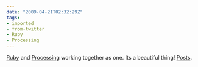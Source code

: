 ```yaml
---
date: "2009-04-21T02:32:29Z"
tags:
- imported
- from-twitter
- Ruby
- Processing
---
```

[Ruby](/tags/Ruby) and [Processing](/tags/Processing) working together as one. Its a beautiful thing\! [Posts](/tags/whereontheweb/).
